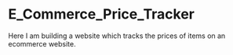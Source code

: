 # E_Commerce_Price_Tracker
Here I am building a website which tracks the prices of items on an ecommerce website.
